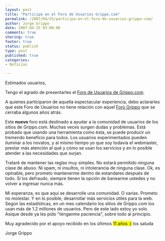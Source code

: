 ```yaml
--- 
layout: post
title: "Participá en el Foro de Usuarios Grippo.com"
permalink: /2007/04/25/participa-en-el-foro-de-usuarios-grippo-com/
author: Jorge Grippo
date: 2007-04-25 03:08:00
comments: true
sharing: true
footer: true
status: publish
type: post
published: true
categories: 
- Noticias

---
```

<!-- 32 -->
Estimados usuarios,

Tengo el agrado de presentarles el <a href="http://groups.google.com/group/grippo">Foro de Usuarios de Grippo.com</a>.

A quienes participaron de aquella espectacular experiencia, debo aclararles que este Foro de Usuarios no tiene relación con aquel <a href="http://foros.grippo.com.ar/">Foro Grippo</a> que se cerraba algunos años atrás. 

Este <span style="font-weight:bold;">nuevo</span> foro está destinado a ayudar a la comunidad de usuarios de los sitios de Grippo.com. Muchas veces surgen dudas y problemas. Está probado que usando una herramienta como ésta, se puede producir un tremendo beneficio para todos. Los usuarios experimentados pueden iluminar a los novatos, y al mismo tiempo yo que soy todavía el webmaster, prestar más atención al qué y cómo se usan los servicios y en lo posible atender a las necesidades que surjan.

Trataré de mantener las reglas muy simples. No estará permitido ninguna clase de abuso. Ni spam, ni insultos, ni intolerancia de ninguna clase. Ok, es opinable, pero prometo mantenerme dentro de estandares después de todo. Si los defraudo, siempre tienen la opción de banearme ustedes y no volver a ingresar nunca más.

Mi esperanza, es que aquí se desarrolle una comunidad. O varias. Prometo no molestar. Y en lo posible, desarrollar más servicios útiles para la web. Según las estadísticas, en un mes calendario los sitios de Grippo.com los usan más de 1.2 millones de usuarios. Pero de este lado estoy yo solo. Asique desde ya les pido "ténganme paciencia", sobre todo al principio. 

Muy agradecido por el apoyo recibido en los últimos <span style="background:yellow;">11 años :)</span> los saluda

Jorge Grippo

